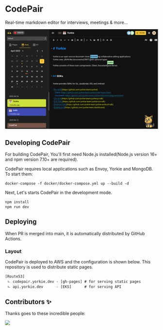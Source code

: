 # CodePair

Real-time markdown editor for interviews, meetings & more...

![Screenshot](media/screenshot.png)

## Developing CodePair
For building CodePair, You'll first need Node.js installed(Node.js version 16+ and npm version 7.10+ are required).

CodePair requires local applications such as Envoy, Yorkie and MongoDB. To start them:

```
docker-compose -f docker/docker-compose.yml up --build -d
```

Next, Let's starts CodePair in the development mode.

```
npm install
npm run dev
```

## Deploying

When PR is merged into main, it is automatically distributed by GitHub Actions.

### Layout

CodePair is deployed to AWS and the configuration is shown below. This repository is used to distribute static pages.

```
[Route53]
 ㄴ codepair.yorkie.dev - [gh-pages] # for serving static pages
 ㄴ api.yorkie.dev      - [EKS]      # for serving API
```

## Contributors ✨

Thanks goes to these incredible people:

<a href="https://github.com/yorkie-team/codepair/graphs/contributors">
  <img src="https://contrib.rocks/image?repo=yorkie-team/codepair" />
</a>
